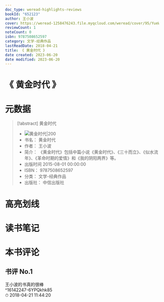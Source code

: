 ```yaml
---
doc_type: weread-highlights-reviews
bookId: "652123"
author: 王小波
cover: https://weread-1258476243.file.myqcloud.com/weread/cover/95/YueWen_652123/t7_YueWen_652123.jpg
reviewCount: 1
noteCount: 0
isbn: 9787508652597
category: 文学-经典作品
lastReadDate: 2018-04-21
title: 《 黄金时代 》
date created: 2023-06-20
date modified: 2023-06-20
---
```


# 《 黄金时代 》

# 元数据

> [!abstract] 黄金时代
> - ![ 黄金时代|200](https://weread-1258476243.file.myqcloud.com/weread/cover/95/YueWen_652123/t7_YueWen_652123.jpg)
> - 书名： 黄金时代
> - 作者： 王小波
> - 简介： 《黄金时代》包括中篇小说《黄金时代》、《三十而立》、《似水流年》、《革命时期的爱情》和《我的阴阳两界》等。
> - 出版时间 2015-08-01 00:00:00
> - ISBN： 9787508652597
> - 分类： 文学-经典作品
> - 出版社： 中信出版社

# 高亮划线

# 读书笔记

# 本书评论

## 书评 No.1

王小波的书真的很棒  
 ^16142247-6YPQkhk85  
⏱ 2018-04-21 11:44:20
